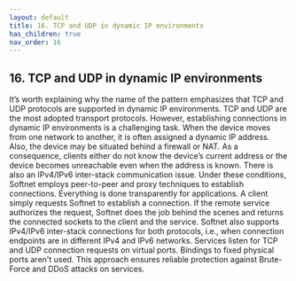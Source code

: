```yaml
---
layout: default
title: 16. TCP and UDP in dynamic IP environments
has_children: true
nav_order: 16
---
```


## 16. TCP and UDP in dynamic IP environments

It’s worth explaining why the name of the pattern emphasizes that TCP and UDP protocols are supported in dynamic IP environments. TCP and UDP are the most adopted transport protocols. However, establishing connections in dynamic IP environments is a challenging task. When the device moves from one network to another, it is often assigned a dynamic IP address. Also, the device may be situated behind a firewall or NAT. As a consequence, clients either do not know the device’s current address or the device becomes unreachable even when the address is known. There is also an IPv4/IPv6 inter-stack communication issue. Under these conditions, Softnet employs peer-to-peer and proxy techniques to establish connections. Everything is done transparently for applications. A client simply requests Softnet to establish a connection. If the remote service authorizes the request, Softnet does the job behind the scenes and returns the connected sockets to the client and the service. Softnet also supports IPv4/IPv6 inter-stack connections for both protocols, i.e., when connection endpoints are in different IPv4 and IPv6 networks. Services listen for TCP and UDP connection requests on virtual ports. Bindings to fixed physical ports aren't used. This approach ensures reliable protection against Brute-Force and DDoS attacks on services.